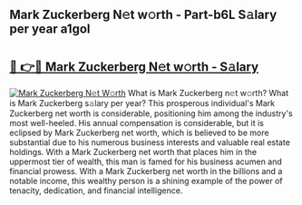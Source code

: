 ## Mark Zuckerberg N𝚎t w𝚘rth - Part-b6L S𝚊lary per year a1gol

# <h2><a href="http://gc3618r.nevu.top/?p=Mark+Zuckerberg">🔗 👉🔴 Mark Zuckerberg N𝚎t w𝚘rth - S𝚊lary</a></h2>

[![Mark Zuckerberg N𝚎t W𝚘rth](https://i.imgur.com/Oavwk0R.jpeg)](http://gc3618r.nevu.top/?p=Mark+Zuckerberg)
What is Mark Zuckerberg n𝚎t w𝚘rth? What is Mark Zuckerberg s𝚊lary per year?
This prosperous individual's Mark Zuckerberg net worth is considerable, positioning him among the industry's most well-heeled. His annual compensation is considerable, but it is eclipsed by Mark Zuckerberg net worth, which is believed to be more substantial due to his numerous business interests and valuable real estate holdings. With a Mark Zuckerberg net worth that places him in the uppermost tier of wealth, this man is famed for his business acumen and financial prowess. With a Mark Zuckerberg net worth in the billions and a notable income, this wealthy person is a shining example of the power of tenacity, dedication, and financial intelligence.

